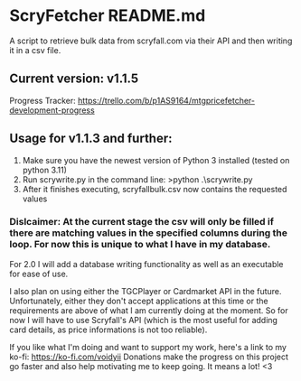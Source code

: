 # ScryFetcher README.md
A script to retrieve bulk data from scryfall.com via their API and then writing it in a csv file.
## Current version: v1.1.5
Progress Tracker: https://trello.com/b/p1AS9164/mtgpricefetcher-development-progress

## Usage for v1.1.3 and further:
1. Make sure you have the newest version of Python 3 installed (tested on python 3.11)
2. Run scrywrite.py in the command line: >python .\scrywrite.py
3. After it finishes executing, scryfallbulk.csv now contains the requested values

### Dislcaimer: At the current stage the csv will only be filled if there are matching values in the specified columns during the loop. For now this is unique to what I have in my database.

For 2.0 I will add a database writing functionality as well as an executable for ease of use.

I also plan on using either the TGCPlayer or Cardmarket API in the future. Unfortunately, either they don't accept applications at this time or the requirements are above of what I am currently doing at the moment. So for now I will have to use Scryfall's API (which is the most useful for adding card details, as price informations is not too reliable).

If you like what I'm doing and want to support my work, here's a link to my ko-fi: https://ko-fi.com/voidyii
Donations make the progress on this project go faster and also help motivating me to keep going. It means a lot! <3